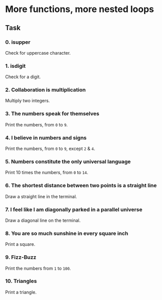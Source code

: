 # More functions, more nested loops

## Task

### 0. isupper
Check for uppercase character.

### 1. isdigit
Check for a digit.

### 2. Collaboration is multiplication
Multiply two integers.

### 3. The numbers speak for themselves
Print the numbers, from `0` to `9`.

### 4. I believe in numbers and signs
Print the numbers, from `0` to `9`, except `2` & `4`.

### 5. Numbers constitute the only universal language
Print 10 times the numbers, from `0` to `14`.

### 6. The shortest distance between two points is a straight line
Draw a straight line in the terminal.

### 7. I feel like I am diagonally parked in a parallel universe
Draw a diagonal line on the terminal.

### 8. You are so much sunshine in every square inch
Print a square.

### 9. Fizz-Buzz
Print the numbers from `1` to `100`.

### 10. Triangles
Print a triangle.